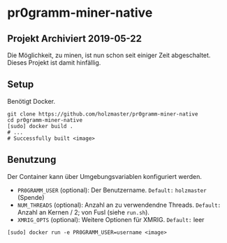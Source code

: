 # pr0gramm-miner-native

## Projekt Archiviert 2019-05-22
Die Möglichkeit, zu minen, ist nun schon seit einiger Zeit abgeschaltet. Dieses Projekt ist damit hinfällig.

## Setup
Benötigt Docker.

```Shell
git clone https://github.com/holzmaster/pr0gramm-miner-native
cd pr0gramm-miner-native
[sudo] docker build .
# ...
# Successfully built <image>
```

## Benutzung
Der Container kann über Umgebungsvariablen konfiguriert werden.
- `PR0GRAMM_USER` (optional): Der Benutzername. `Default:` `holzmaster` (Spende)
- `NUM_THREADS` (optional): Anzahl an zu verwendendne Threads. `Default:` Anzahl an Kernen / 2; von Fusl (siehe `run.sh`).
- `XMRIG_OPTS` (optional): Weitere Optionen für XMRIG. `Default:` leer

```Shell
[sudo] docker run -e PR0GRAMM_USER=username <image>
```
